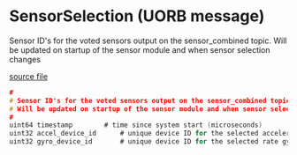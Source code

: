 # SensorSelection (UORB message)

Sensor ID's for the voted sensors output on the sensor_combined topic.
Will be updated on startup of the sensor module and when sensor selection changes

[source file](https://github.com/PX4/PX4-Autopilot/blob/release/1.14/msg/SensorSelection.msg)

```c
#
# Sensor ID's for the voted sensors output on the sensor_combined topic.
# Will be updated on startup of the sensor module and when sensor selection changes
#
uint64 timestamp		# time since system start (microseconds)
uint32 accel_device_id		# unique device ID for the selected accelerometers
uint32 gyro_device_id		# unique device ID for the selected rate gyros

```
